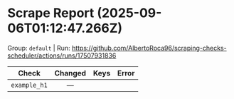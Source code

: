 # Scrape Report (2025-09-06T01:12:47.266Z)

Group: `default`  |  Run: https://github.com/AlbertoRoca96/scraping-checks-scheduler/actions/runs/17507931836

| Check | Changed | Keys | Error |
|---|:---:|:--|:--|
| `example_h1` | — |  |  |
